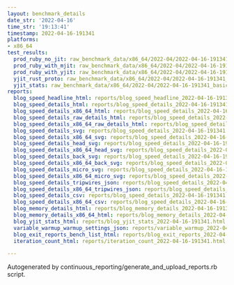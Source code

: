 ```yaml
---
layout: benchmark_details
date_str: '2022-04-16'
time_str: '19:13:41'
timestamp: 2022-04-16-191341
platforms:
- x86_64
test_results:
  prod_ruby_no_jit: raw_benchmark_data/x86_64/2022-04/2022-04-16-191341_basic_benchmark_prod_ruby_no_jit.json
  prod_ruby_with_mjit: raw_benchmark_data/x86_64/2022-04/2022-04-16-191341_basic_benchmark_prod_ruby_with_mjit.json
  prod_ruby_with_yjit: raw_benchmark_data/x86_64/2022-04/2022-04-16-191341_basic_benchmark_prod_ruby_with_yjit.json
  yjit_rust_proto: raw_benchmark_data/x86_64/2022-04/2022-04-16-191341_basic_benchmark_yjit_rust_proto.json
  yjit_stats: raw_benchmark_data/x86_64/2022-04/2022-04-16-191341_basic_benchmark_yjit_stats.json
reports:
  blog_speed_headline_html: reports/blog_speed_headline_2022-04-16-191341.html
  blog_speed_details_html: reports/blog_speed_details_2022-04-16-191341.html
  blog_speed_details_x86_64_html: reports/blog_speed_details_2022-04-16-191341.x86_64.html
  blog_speed_details_raw_details_html: reports/blog_speed_details_2022-04-16-191341.raw_details.html
  blog_speed_details_x86_64_raw_details_html: reports/blog_speed_details_2022-04-16-191341.x86_64.raw_details.html
  blog_speed_details_svg: reports/blog_speed_details_2022-04-16-191341.svg
  blog_speed_details_x86_64_svg: reports/blog_speed_details_2022-04-16-191341.x86_64.svg
  blog_speed_details_head_svg: reports/blog_speed_details_2022-04-16-191341.head.svg
  blog_speed_details_x86_64_head_svg: reports/blog_speed_details_2022-04-16-191341.x86_64.head.svg
  blog_speed_details_back_svg: reports/blog_speed_details_2022-04-16-191341.back.svg
  blog_speed_details_x86_64_back_svg: reports/blog_speed_details_2022-04-16-191341.x86_64.back.svg
  blog_speed_details_micro_svg: reports/blog_speed_details_2022-04-16-191341.micro.svg
  blog_speed_details_x86_64_micro_svg: reports/blog_speed_details_2022-04-16-191341.x86_64.micro.svg
  blog_speed_details_tripwires_json: reports/blog_speed_details_2022-04-16-191341.tripwires.json
  blog_speed_details_x86_64_tripwires_json: reports/blog_speed_details_2022-04-16-191341.x86_64.tripwires.json
  blog_speed_details_csv: reports/blog_speed_details_2022-04-16-191341.csv
  blog_speed_details_x86_64_csv: reports/blog_speed_details_2022-04-16-191341.x86_64.csv
  blog_memory_details_html: reports/blog_memory_details_2022-04-16-191341.html
  blog_memory_details_x86_64_html: reports/blog_memory_details_2022-04-16-191341.x86_64.html
  blog_yjit_stats_html: reports/blog_yjit_stats_2022-04-16-191341.html
  variable_warmup_warmup_settings_json: reports/variable_warmup_2022-04-16-191341.warmup_settings.json
  blog_exit_reports_bench_list_html: reports/blog_exit_reports_2022-04-16-191341.bench_list.html
  iteration_count_html: reports/iteration_count_2022-04-16-191341.html

---
```

Autogenerated by continuous_reporting/generate_and_upload_reports.rb script.
